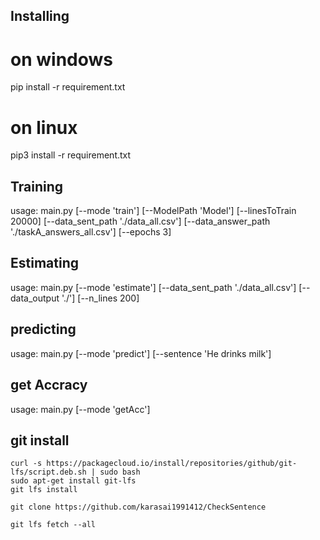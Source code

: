 
## Installing
# on windows
pip install -r requirement.txt
# on linux
pip3 install -r requirement.txt


## Training


usage: main.py    [--mode 'train']
                  [--ModelPath 'Model']
                  [--linesToTrain 20000]
                  [--data_sent_path './data_all.csv']
                  [--data_answer_path './taskA_answers_all.csv']
                  [--epochs 3]
                  
## Estimating



usage: main.py    [--mode 'estimate']
                  [--data_sent_path './data_all.csv']
                  [--data_output './']
                  [--n_lines 200]
                  

## predicting



usage: main.py    [--mode 'predict']
                  [--sentence 'He drinks milk']
                  

## get Accracy


usage: main.py    [--mode 'getAcc']


## git install


    curl -s https://packagecloud.io/install/repositories/github/git-lfs/script.deb.sh | sudo bash
    sudo apt-get install git-lfs
    git lfs install

    git clone https://github.com/karasai1991412/CheckSentence
    
    git lfs fetch --all
	